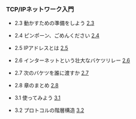 ### TCP/IPネットワーク入門
* 2.3 動かすための準備をしよう [2.3](CHAPTER02/Q2_2_3.py)
* 2.4 ピンポーン、ごめんください [2.4](CHAPTER02/Q2_2_4.py)
* 2.5 IPアドレスとは [2.5](CHAPTER02/Q2_2_5.py)
* 2.6 インターネットという壮大なバケツリレー [2.6](CHAPTER02/Q2_2_6.py)
* 2.7 次のバケツを誰に渡すか [2.7](CHAPTER02/Q2_2_7.py)
* 2.8 章のまとめ [2.8](CHAPTER02/Q2_2_8)

* 3.1 使ってみよう [3.1](CHAPTER03/Q3_3_1.py)
* 3.2 プロトコルの階層構造 [3.2](CHAPTER03/Q3_3_2.py)
